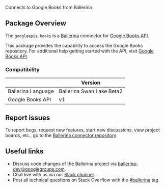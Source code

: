 Connects to Google Books from Ballerina

## Package Overview
The `googleapis.books` is a [Ballerina](https://ballerina.io/) connector for [Google Books API](https://developers.google.com/books).

This package provides the capability to access the Google Books repository. For additional help getting started with the API, visit [Google Books API](https://developers.google.com/books/docs/v1/reference/bookshelves).

### Compatibility
|                    | Version                   |
|--------------------|---------------------------|
| Ballerina Language | Ballerina Swan Lake Beta2 |
| Google Books API   | v1                        |

## Report issues
To report bugs, request new features, start new discussions, view project boards, etc., go to the [Ballerina connector repository](https://github.com/ballerina-platform/ballerinax-openapi-connectors)
## Useful links
- Discuss code changes of the Ballerina project via [ballerina-dev@googlegroups.com](mailto:ballerina-dev@googlegroups.com).
- Chat live with us via our [Slack channel](https://ballerina.io/community/slack/).
- Post all technical questions on Stack Overflow with the [#ballerina](https://stackoverflow.com/questions/tagged/ballerina) tag